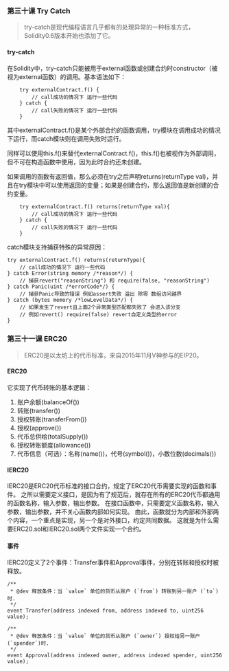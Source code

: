 ### 第三十课 Try Catch
> try-catch是现代编程语言几乎都有的处理异常的一种标准方式，Solidity0.6版本开始也添加了它。

#### try-catch

在Solidity中，try-catch只能被用于external函数或创建合约时constructor（被视为external函数）的调用。基本语法如下：
```solidity
    try externalContract.f() {
        // call成功的情况下 运行一些代码
    } catch {
        // call失败的情况下 运行一些代码
    }
```
其中externalContract.f()是某个外部合约的函数调用，try模块在调用成功的情况下运行，而catch模块则在调用失败时运行。

同样可以使用this.f()来替代externalContract.f()，this.f()也被视作为外部调用，但不可在构造函数中使用，因为此时合约还未创建。

如果调用的函数有返回值，那么必须在try之后声明returns(returnType val)，并且在try模块中可以使用返回的变量；如果是创建合约，那么返回值是新创建的合约变量。
```solidity
    try externalContract.f() returns(returnType val){
        // call成功的情况下 运行一些代码
    } catch {
        // call失败的情况下 运行一些代码
    }
```

catch模块支持捕获特殊的异常原因：
```solidity
try externalContract.f() returns(returnType){
    // call成功的情况下 运行一些代码
} catch Error(string memory /*reason*/) {
    // 捕获revert("reasonString") 和 require(false, "reasonString")
} catch Panic(uint /*errorCode*/) {
    // 捕获Panic导致的错误 例如assert失败 溢出 除零 数组访问越界
} catch (bytes memory /*lowLevelData*/) {
    // 如果发生了revert且上面2个异常类型匹配都失败了 会进入该分支
    // 例如revert() require(false) revert自定义类型的error
}
```

### 第三十一课 ERC20
> ERC20是以太坊上的代币标准，来自2015年11月V神参与的EIP20。

#### ERC20
它实现了代币转账的基本逻辑：

1. 账户余额(balanceOf())
2. 转账(transfer())
3. 授权转账(transferFrom())
4. 授权(approve())
5. 代币总供给(totalSupply())
6. 授权转账额度(allowance())
7. 代币信息（可选）：名称(name())，代号(symbol())，小数位数(decimals())

#### IERC20
IERC20是ERC20代币标准的接口合约，规定了ERC20代币需要实现的函数和事件。 之所以需要定义接口，是因为有了规范后，就存在所有的ERC20代币都通用的函数名称，输入参数，输出参数。 在接口函数中，只需要定义函数名称，输入参数，输出参数，并不关心函数内部如何实现。 由此，函数就分为内部和外部两个内容，一个重点是实现，另一个是对外接口，约定共同数据。 这就是为什么需要ERC20.sol和IERC20.sol两个文件实现一个合约。

#### 事件
IERC20定义了2个事件：Transfer事件和Approval事件，分别在转账和授权时被释放。
```solidity
/**
 * @dev 释放条件：当 `value` 单位的货币从账户 (`from`) 转账到另一账户 (`to`)时.
 */
event Transfer(address indexed from, address indexed to, uint256 value);

/**
 * @dev 释放条件：当 `value` 单位的货币从账户 (`owner`) 授权给另一账户 (`spender`)时.
 */
event Approval(address indexed owner, address indexed spender, uint256 value);
```